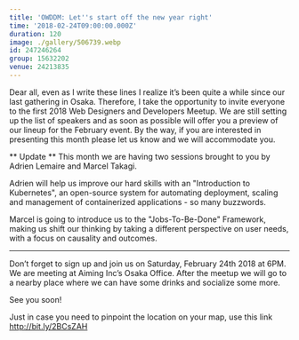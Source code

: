 ```yaml
---
title: 'OWDDM: Let''s start off the new year right'
time: '2018-02-24T09:00:00.000Z'
duration: 120
image: ./gallery/506739.webp
id: 247246264
group: 15632202
venue: 24213835
---
```


Dear all, even as I write these lines I realize it’s been quite a while since our last gathering in Osaka. Therefore, I take the opportunity to invite everyone to the first 2018 Web Designers and Developers Meetup. We are still setting up the list of speakers and as soon as possible will offer you a preview of our lineup for the February event. By the way, if you are interested in presenting this month please let us know and we will accommodate you.

** Update **
This month we are having two sessions brought to you by Adrien Lemaire and Marcel Takagi.

Adrien will help us improve our hard skills with an "Introduction to Kubernetes", an open-source system for automating deployment, scaling and management of containerized applications - so many buzzwords.

Marcel is going to introduce us to the "Jobs-To-Be-Done" Framework, making us shift our thinking by taking a different perspective on user needs, with a focus on causality and outcomes.
****

Don’t forget to sign up and join us on Saturday, February 24th 2018 at 6PM. We are meeting at Aiming Inc’s Osaka Office. After the meetup we will go to a nearby place where we can have some drinks and socialize some more.

See you soon!

Just in case you need to pinpoint the location on your map, use this link http://bit.ly/2BCsZAH
